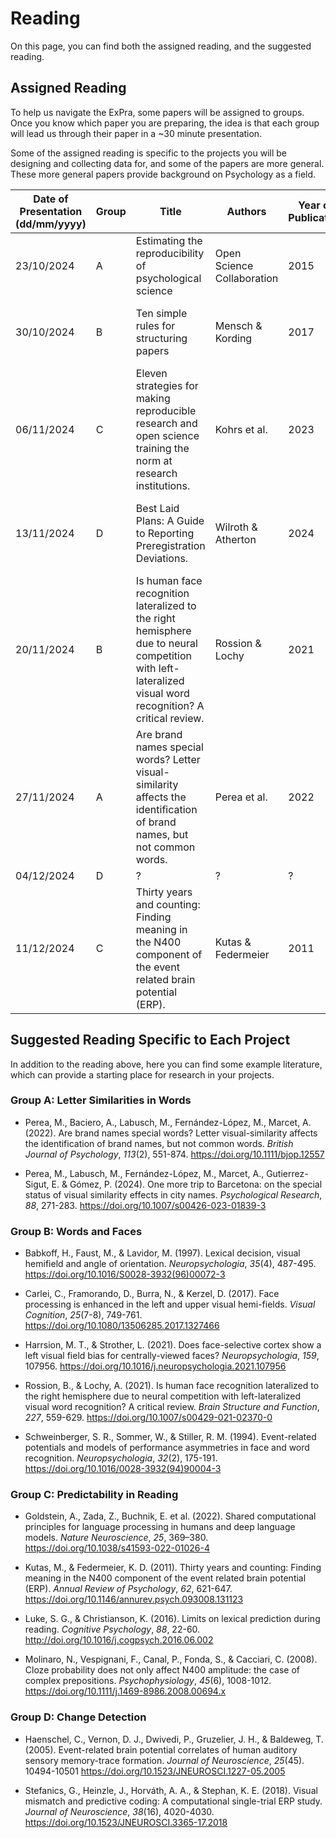 # Reading

On this page, you can find both the assigned reading, and the suggested reading.

## Assigned Reading

To help us navigate the ExPra, some papers will be assigned to groups. Once you know which paper you are preparing, the idea is that each group will lead us through their paper in a ~30 minute presentation.

Some of the assigned reading is specific to the projects you will be designing and collecting data for, and some of the papers are more general. These more general papers provide background on Psychology as a field.

| Date of Presentation (dd/mm/yyyy) | Group | Title | Authors | Year of Publication | Link |
|-----------------------------------| ----- |-------| ------- | ------------------- | ---- |
| 23/10/2024 | A | Estimating the reproducibility of psychological science | Open Science Collaboration | 2015 | [*Science*, *349*(6251)](https://doi.org/10.1126/science.aac4716) |
| 30/10/2024 | B | Ten simple rules for structuring papers | Mensch & Kording | 2017 | [*PLOS Computational Biology*, *13*(11): e1005830](https://doi.org/10.1371/journal.pcbi.1005619) |
| 06/11/2024 | C | Eleven strategies for making reproducible research and open science training the norm at research institutions. | Kohrs et al. | 2023 | [*eLife*, *12*: e89736](https://doi.org/10.7554/eLife.89736) |
| 13/11/2024 | D | Best Laid Plans: A Guide to Reporting Preregistration Deviations. | Wilroth & Atherton | 2024 | [*Advances in Methods and Practices in Psychological Science*, *7*(1), 1-14](https://doi.org/10.1177/25152459231213802) |
| 20/11/2024 | B | Is human face recognition lateralized to the right hemisphere due to neural competition with left-lateralized visual word recognition? A critical review. | Rossion & Lochy | 2021 | [*Brain Structure and Function*, *227*, 559-629](https://doi.org/10.1007/s00429-021-02370-0) |
| 27/11/2024 | A | Are brand names special words? Letter visual-similarity affects the identification of brand names, but not common words. | Perea et al. | 2022 | [*British Journal of Psychology*, *113*(2), 551-874](https://doi.org/10.1111/bjop.12557) |
| 04/12/2024 | D | ? | ? | ? | ? |
| 11/12/2024 | C | Thirty years and counting: Finding meaning in the N400 component of the event related brain potential (ERP). | Kutas & Federmeier | 2011 | [*Annual Review of Psychology*, *62*, 621-647](https://doi.org/10.1146/annurev.psych.093008.131123) |


## Suggested Reading Specific to Each Project

In addition to the reading above, here you can find some example literature, which can provide a starting place for research in your projects.

### Group A: Letter Similarities in Words

* Perea, M., Baciero, A., Labusch, M., Fernández-López, M., Marcet, A. (2022). Are brand names special words? Letter visual-similarity affects the identification of brand names, but not common words. *British Journal of Psychology*, *113*(2), 551-874. https://doi.org/10.1111/bjop.12557

* Perea, M., Labusch, M., Fernández-López, M., Marcet, A., Gutierrez-Sigut, E. & Gómez, P. (2024). One more trip to Barcetona: on the special status of visual similarity effects in city names. *Psychological Research*, *88*, 271-283. https://doi.org/10.1007/s00426-023-01839-3

### Group B: Words and Faces

* Babkoff, H., Faust, M., & Lavidor, M. (1997). Lexical decision, visual hemifield and angle of orientation. *Neuropsychologia*, *35*(4), 487-495. https://doi.org/10.1016/S0028-3932(96)00072-3

* Carlei, C., Framorando, D., Burra, N., & Kerzel, D. (2017). Face processing is enhanced in the left and upper visual hemi-fields. *Visual Cognition*, *25*(7-8), 749-761. https://doi.org/10.1080/13506285.2017.1327466

* Harrsion, M. T., & Strother, L. (2021). Does face-selective cortex show a left visual field bias for centrally-viewed faces? *Neuropsychologia*, *159*, 107956. https://doi.org/10.1016/j.neuropsychologia.2021.107956

* Rossion, B., & Lochy, A. (2021). Is human face recognition lateralized to the right hemisphere due to neural competition with left-lateralized visual word recognition? A critical review. *Brain Structure and Function*, *227*, 559-629. https://doi.org/10.1007/s00429-021-02370-0

* Schweinberger, S. R., Sommer, W., & Stiller, R. M. (1994). Event-related potentials and models of performance asymmetries in face and word recognition. *Neuropsychologia*, *32*(2), 175-191. https://doi.org/10.1016/0028-3932(94)90004-3

### Group C: Predictability in Reading

* Goldstein, A., Zada, Z., Buchnik, E. et al. (2022). Shared computational principles for language processing in humans and deep language models. *Nature Neuroscience*, *25*, 369–380. https://doi.org/10.1038/s41593-022-01026-4

* Kutas, M., & Federmeier, K. D. (2011). Thirty years and counting: Finding meaning in the N400 component of the event related brain potential (ERP). *Annual Review of Psychology*, *62*, 621-647. https://doi.org/10.1146/annurev.psych.093008.131123

* Luke, S. G., & Christianson, K. (2016). Limits on lexical prediction during reading. *Cognitive Psychology*, *88*, 22-60. http://doi.org/10.1016/j.cogpsych.2016.06.002

* Molinaro, N., Vespignani, F., Canal, P., Fonda, S., & Cacciari, C. (2008). Cloze probability does not only affect N400 amplitude: the case of complex prepositions. *Psychophysiology*, *45*(6), 1008-1012. https://doi.org/10.1111/j.1469-8986.2008.00694.x

### Group D: Change Detection

* Haenschel, C., Vernon, D. J., Dwivedi, P., Gruzelier, J. H., & Baldeweg, T. (2005). Event-related brain potential correlates of human auditory sensory memory-trace formation. *Journal of Neuroscience*, *25*(45). 10494-10501 https://doi.org/10.1523/JNEUROSCI.1227-05.2005

* Stefanics, G., Heinzle, J., Horváth, A. A., & Stephan, K. E. (2018). Visual mismatch and predictive coding: A computational single-trial ERP study. *Journal of Neuroscience*, *38*(16), 4020-4030. https://doi.org/10.1523/JNEUROSCI.3365-17.2018
